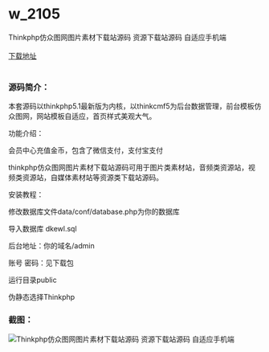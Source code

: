 # w_2105
Thinkphp仿众图网图片素材下载站源码 资源下载站源码 自适应手机端
<br/></br>
[下载地址](https://www.uuid2.com/2105.html "下载地址")
<br/></br>
<h3>源码简介：</h3>
<p>本套源码以thinkphp5.1最新版为内核，以thinkcmf5为后台数据管理，前台模板仿众图网，网站模板自适应，首页样式美观大气。<p>
<p>功能介绍：<p>
<p>会员中心充值金币，包含了微信支付，支付宝支付<p>
<p>thinkphp仿众图网图片素材下载站源码可用于图片类素材站，音频类资源站，视频类资源站，自媒体素材站等资源类下载站源码。<p>
<p>安装教程：<p>
<p>修改数据库文件data/conf/database.php为你的数据库<p>
<p>导入数据库 dkewl.sql<p>
<p>后台地址：你的域名/admin<p>
<p>账号 密码：见下载包<p>
<p>运行目录public<p>
<p>伪静态选择Thinkphp<p>
<h3>截图：</h3>
<img src="https://www.uuid2.com/wp-content/uploads/img/202205/5650860263.png" alt="Thinkphp仿众图网图片素材下载站源码 资源下载站源码 自适应手机端">
